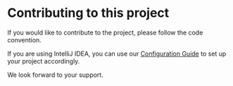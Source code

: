 # Contributing to this project

If you would like to contribute to the project, please follow the code convention. 

If you are using IntelliJ IDEA, you can use our [Configuration Guide](https://github.com/PM-Dungeon/core/wiki/Codeformatter-f%C3%BCr-IntelliJ-IDEA-konfigurieren) to set up your project accordingly. 

We look forward to your support.